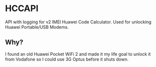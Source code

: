 # HCCAPI
API with logging for v2 IMEI Huawei Code Calculator. Used for unlocking Huawei Portable/USB Modems.

## Why?
I found an old Huawei Pocket WiFi 2 and made it my life goal to unlock it from Vodafone so I could use 3G Optus before it shuts down.
